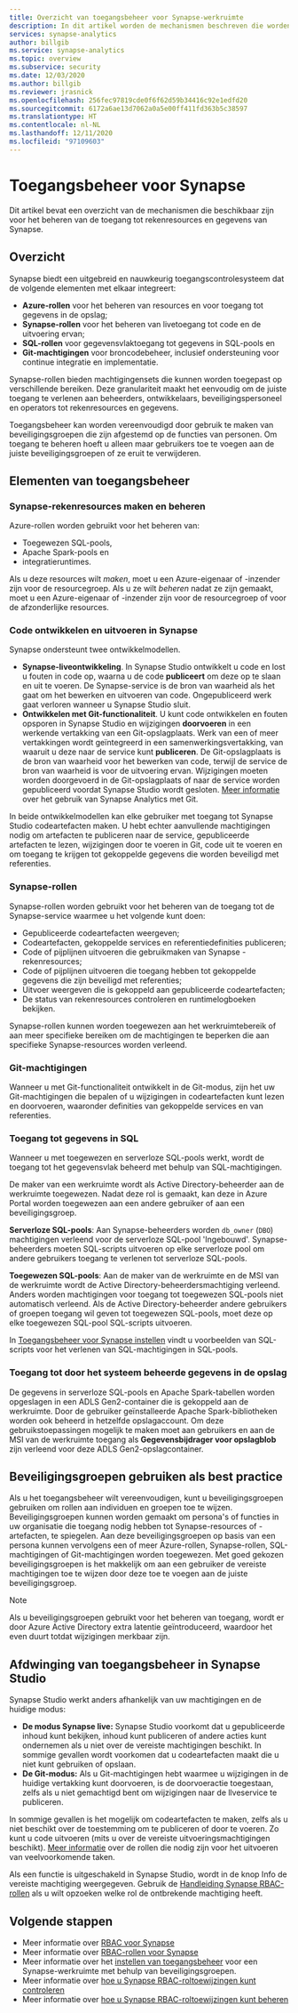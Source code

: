 ```yaml
---
title: Overzicht van toegangsbeheer voor Synapse-werkruimte
description: In dit artikel worden de mechanismen beschreven die worden gebruikt voor het beheren van de toegang tot een Synapse-werkruimte, evenals de resources en codeartefacten die deze bevat.
services: synapse-analytics
author: billgib
ms.service: synapse-analytics
ms.topic: overview
ms.subservice: security
ms.date: 12/03/2020
ms.author: billgib
ms.reviewer: jrasnick
ms.openlocfilehash: 256fec97819cde0f6f62d59b34416c92e1edfd20
ms.sourcegitcommit: 6172a6ae13d7062a0a5e00ff411fd363b5c38597
ms.translationtype: HT
ms.contentlocale: nl-NL
ms.lasthandoff: 12/11/2020
ms.locfileid: "97109603"
---
```

# <a name="synapse-access-control"></a>Toegangsbeheer voor Synapse 

Dit artikel bevat een overzicht van de mechanismen die beschikbaar zijn voor het beheren van de toegang tot rekenresources en gegevens van Synapse.  

## <a name="overview"></a>Overzicht

Synapse biedt een uitgebreid en nauwkeurig toegangscontrolesysteem dat de volgende elementen met elkaar integreert: 
- **Azure-rollen** voor het beheren van resources en voor toegang tot gegevens in de opslag; 
- **Synapse-rollen** voor het beheren van livetoegang tot code en de uitvoering ervan; 
- **SQL-rollen** voor gegevensvlaktoegang tot gegevens in SQL-pools en 
- **Git-machtigingen** voor broncodebeheer, inclusief ondersteuning voor continue integratie en implementatie.  

Synapse-rollen bieden machtigingensets die kunnen worden toegepast op verschillende bereiken. Deze granulariteit maakt het eenvoudig om de juiste toegang te verlenen aan beheerders, ontwikkelaars, beveiligingspersoneel en operators tot rekenresources en gegevens.

Toegangsbeheer kan worden vereenvoudigd door gebruik te maken van beveiligingsgroepen die zijn afgestemd op de functies van personen.  Om toegang te beheren hoeft u alleen maar gebruikers toe te voegen aan de juiste beveiligingsgroepen of ze eruit te verwijderen.

## <a name="access-control-elements"></a>Elementen van toegangsbeheer

### <a name="creating-and-managing-synapse-compute-resources"></a>Synapse-rekenresources maken en beheren

Azure-rollen worden gebruikt voor het beheren van: 
- Toegewezen SQL-pools, 
- Apache Spark-pools en 
- integratieruntimes. 

Als u deze resources wilt *maken*, moet u een Azure-eigenaar of -inzender zijn voor de resourcegroep.  Als u ze wilt *beheren* nadat ze zijn gemaakt, moet u een Azure-eigenaar of -inzender zijn voor de resourcegroep of voor de afzonderlijke resources. 

### <a name="developing-and-executing-code-in-synapse"></a>Code ontwikkelen en uitvoeren in Synapse 

Synapse ondersteunt twee ontwikkelmodellen.

- **Synapse-liveontwikkeling**.  In Synapse Studio ontwikkelt u code en lost u fouten in code op, waarna u de code **publiceert** om deze op te slaan en uit te voeren.  De Synapse-service is de bron van waarheid als het gaat om het bewerken en uitvoeren van code.  Ongepubliceerd werk gaat verloren wanneer u Synapse Studio sluit.  
- **Ontwikkelen met Git-functionaliteit**. U kunt code ontwikkelen en fouten opsporen in Synapse Studio en wijzigingen **doorvoeren** in een werkende vertakking van een Git-opslagplaats. Werk van een of meer vertakkingen wordt geïntegreerd in een samenwerkingsvertakking, van waaruit u deze naar de service kunt **publiceren**.  De Git-opslagplaats is de bron van waarheid voor het bewerken van code, terwijl de service de bron van waarheid is voor de uitvoering ervan. Wijzigingen moeten worden doorgevoerd in de Git-opslagplaats of naar de service worden gepubliceerd voordat Synapse Studio wordt gesloten. [Meer informatie](https://go.microsoft.com/fwlink/?linkid=2150100) over het gebruik van Synapse Analytics met Git.

In beide ontwikkelmodellen kan elke gebruiker met toegang tot Synapse Studio codeartefacten maken.  U hebt echter aanvullende machtigingen nodig om artefacten te publiceren naar de service, gepubliceerde artefacten te lezen, wijzigingen door te voeren in Git, code uit te voeren en om toegang te krijgen tot gekoppelde gegevens die worden beveiligd met referenties.

### <a name="synapse-roles"></a>Synapse-rollen

Synapse-rollen worden gebruikt voor het beheren van de toegang tot de Synapse-service waarmee u het volgende kunt doen: 
- Gepubliceerde codeartefacten weergeven; 
- Codeartefacten, gekoppelde services en referentiedefinities publiceren;
- Code of pijplijnen uitvoeren die gebruikmaken van Synapse -rekenresources;
- Code of pijplijnen uitvoeren die toegang hebben tot gekoppelde gegevens die zijn beveiligd met referenties;
- Uitvoer weergeven die is gekoppeld aan gepubliceerde codeartefacten;
- De status van rekenresources controleren en runtimelogboeken bekijken.

Synapse-rollen kunnen worden toegewezen aan het werkruimtebereik of aan meer specifieke bereiken om de machtigingen te beperken die aan specifieke Synapse-resources worden verleend.

### <a name="git-permissions"></a>Git-machtigingen

Wanneer u met Git-functionaliteit ontwikkelt in de Git-modus, zijn het uw Git-machtigingen die bepalen of u wijzigingen in codeartefacten kunt lezen en doorvoeren, waaronder definities van gekoppelde services en van referenties.   
   
### <a name="accessing-data-in-sql"></a>Toegang tot gegevens in SQL

Wanneer u met toegewezen en serverloze SQL-pools werkt, wordt de toegang tot het gegevensvlak beheerd met behulp van SQL-machtigingen. 

De maker van een werkruimte wordt als Active Directory-beheerder aan de werkruimte toegewezen.  Nadat deze rol is gemaakt, kan deze in Azure Portal worden toegewezen aan een andere gebruiker of aan een beveiligingsgroep.

**Serverloze SQL-pools**: Aan Synapse-beheerders worden `db_owner` (`DBO`) machtigingen verleend voor de serverloze SQL-pool 'Ingebouwd'. Synapse-beheerders moeten SQL-scripts uitvoeren op elke serverloze pool om andere gebruikers toegang te verlenen tot serverloze SQL-pools.  

**Toegewezen SQL-pools**: Aan de maker van de werkruimte en de MSI van de werkruimte wordt de Active Directory-beheerdersmachtiging verleend.  Anders worden machtigingen voor toegang tot toegewezen SQL-pools niet automatisch verleend. Als de Active Directory-beheerder andere gebruikers of groepen toegang wil geven tot toegewezen SQL-pools, moet deze op elke toegewezen SQL-pool SQL-scripts uitvoeren.

In [Toegangsbeheer voor Synapse instellen](./how-to-set-up-access-control.md) vindt u voorbeelden van SQL-scripts voor het verlenen van SQL-machtigingen in SQL-pools.  

 ### <a name="accessing-system-managed-data-in-storage"></a>Toegang tot door het systeem beheerde gegevens in de opslag

De gegevens in serverloze SQL-pools en Apache Spark-tabellen worden opgeslagen in een ADLS Gen2-container die is gekoppeld aan de werkruimte. Door de gebruiker geïnstalleerde Apache Spark-bibliotheken worden ook beheerd in hetzelfde opslagaccount.  Om deze gebruikstoepassingen mogelijk te maken moet aan gebruikers en aan de MSI van de werkruimte toegang als **Gegevensbijdrager voor opslagblob** zijn verleend voor deze ADLS Gen2-opslagcontainer.  

## <a name="using-security-groups-as-a-best-practice"></a>Beveiligingsgroepen gebruiken als best practice

Als u het toegangsbeheer wilt vereenvoudigen, kunt u beveiligingsgroepen gebruiken om rollen aan individuen en groepen toe te wijzen. Beveiligingsgroepen kunnen worden gemaakt om persona's of functies in uw organisatie die toegang nodig hebben tot Synapse-resources of -artefacten, te spiegelen.  Aan deze beveiligingsgroepen op basis van een persona kunnen vervolgens een of meer Azure-rollen, Synapse-rollen, SQL-machtigingen of Git-machtigingen worden toegewezen. Met goed gekozen beveiligingsgroepen is het makkelijk om aan een gebruiker de vereiste machtigingen toe te wijzen door deze toe te voegen aan de juiste beveiligingsgroep. 

>[!Note]
>Als u beveiligingsgroepen gebruikt voor het beheren van toegang, wordt er door Azure Active Directory extra latentie geïntroduceerd, waardoor het even duurt totdat wijzigingen merkbaar zijn. 

## <a name="access-control-enforcement-in-synapse-studio"></a>Afdwinging van toegangsbeheer in Synapse Studio

Synapse Studio werkt anders afhankelijk van uw machtigingen en de huidige modus:
- **De modus Synapse live:** Synapse Studio voorkomt dat u gepubliceerde inhoud kunt bekijken, inhoud kunt publiceren of andere acties kunt ondernemen als u niet over de vereiste machtigingen beschikt.  In sommige gevallen wordt voorkomen dat u codeartefacten maakt die u niet kunt gebruiken of opslaan. 
- **De Git-modus:** Als u Git-machtigingen hebt waarmee u wijzigingen in de huidige vertakking kunt doorvoeren, is de doorvoeractie toegestaan, zelfs als u niet gemachtigd bent om wijzigingen naar de llveservice te publiceren.  

In sommige gevallen is het mogelijk om codeartefacten te maken, zelfs als u niet beschikt over de toestemming om te publiceren of door te voeren.  Zo kunt u code uitvoeren (mits u over de vereiste uitvoeringsmachtigingen beschikt). [Meer informatie](./synapse-workspace-understand-what-role-you-need.md) over de rollen die nodig zijn voor het uitvoeren van veelvoorkomende taken. 

Als een functie is uitgeschakeld in Synapse Studio, wordt in de knop Info de vereiste machtiging weergegeven.  Gebruik de [Handleiding Synapse RBAC-rollen](./synapse-workspace-synapse-rbac-roles.md#synapse-rbac-actions-and-the-roles-that-permit-them) als u wilt opzoeken welke rol de ontbrekende machtiging heeft.


## <a name="next-steps"></a>Volgende stappen

- Meer informatie over [RBAC voor Synapse](./synapse-workspace-synapse-rbac.md)
- Meer informatie over [RBAC-rollen voor Synapse](./synapse-workspace-synapse-rbac-roles.md)
- Meer informatie over het [instellen van toegangsbeheer](./how-to-set-up-access-control.md) voor een Synapse-werkruimte met behulp van beveiligingsgroepen.
- Meer informatie over [hoe u Synapse RBAC-roltoewijzingen kunt controleren](./how-to-review-synapse-rbac-role-assignments.md)
- Meer informatie over [hoe u Synapse RBAC-roltoewijzingen kunt beheren](./how-to-manage-synapse-rbac-role-assignments.md)